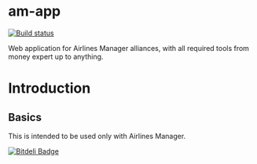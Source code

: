 am-app
======

[![Build status](https://ci.appveyor.com/api/projects/status/avly962beuri9o58/branch/master?svg=true)](https://ci.appveyor.com/project/Benderwan/am-app/branch/master)



Web application for Airlines Manager alliances, with all required tools from money expert up to anything.

Introduction
============

Basics
------

This is intended to be used only with Airlines Manager.

[![Bitdeli Badge](https://d2weczhvl823v0.cloudfront.net/Benderwan/am-app/trend.png)](https://bitdeli.com/free "Bitdeli Badge")

